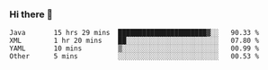 ### Hi there 👋

<!--
**urzz/urzz** is a ✨ _special_ ✨ repository because its `README.md` (this file) appears on your GitHub profile.

Here are some ideas to get you started:

- 🔭 I’m currently working on ...
- 🌱 I’m currently learning ...
- 👯 I’m looking to collaborate on ...
- 🤔 I’m looking for help with ...
- 💬 Ask me about ...
- 📫 How to reach me: ...
- 😄 Pronouns: ...
- ⚡ Fun fact: ...
-->

<!--START_SECTION:waka-->

```text
Java       15 hrs 29 mins  ██████████████████████▓░░   90.33 %
XML        1 hr 20 mins    ██░░░░░░░░░░░░░░░░░░░░░░░   07.80 %
YAML       10 mins         ▒░░░░░░░░░░░░░░░░░░░░░░░░   00.99 %
Other      5 mins          ░░░░░░░░░░░░░░░░░░░░░░░░░   00.53 %
```

<!--END_SECTION:waka-->
